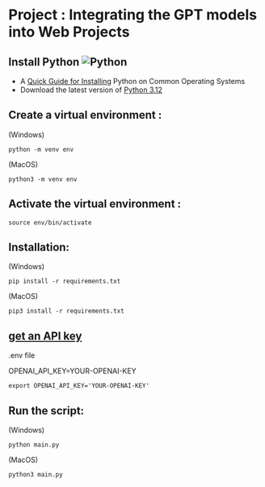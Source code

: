 # Project : Integrating the GPT models into Web Projects

## **Install Python** ![Python](img/python_65.png)

- A [Quick Guide for Installing](https://github.com/PackeTsar/Install-Python/blob/master/README.md#install-python-) Python on Common Operating Systems
- Download the latest version of [Python 3.12](https://www.python.org/downloads/)

## Create a virtual environment :

(Windows)
```
python -m venv env
```

(MacOS)
```
python3 -m venv env
```

## Activate the virtual environment :

```
source env/bin/activate
```

## Installation:
(Windows)
```
pip install -r requirements.txt
```

(MacOS)

```
pip3 install -r requirements.txt
```

## [get an API key](https://platform.openai.com/account/api-keys)

.env file

OPENAI_API_KEY=YOUR-OPENAI-KEY


`export OPENAI_API_KEY='YOUR-OPENAI-KEY'`


## Run the script:

(Windows)
```
python main.py
```

(MacOS)
```
python3 main.py
```
